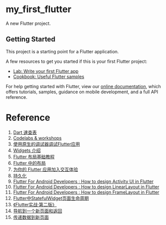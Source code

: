 # my_first_flutter

A new Flutter project.

## Getting Started

This project is a starting point for a Flutter application.

A few resources to get you started if this is your first Flutter project:

- [Lab: Write your first Flutter app](https://flutter.dev/docs/get-started/codelab)
- [Cookbook: Useful Flutter samples](https://flutter.dev/docs/cookbook)

For help getting started with Flutter, view our
[online documentation](https://flutter.dev/docs), which offers tutorials, samples, guidance on
mobile development, and a full API reference.

# Reference

1. [Dart 速查表](https://dart.cn/codelabs/dart-cheatsheet)
2. [Codelabs & workshops](https://flutter.cn/docs/codelabs)
2. [使用原生的调试器调试Flutter应用](https://flutter.cn/docs/testing/oem-debuggers)
3. [Widgets 介绍](https://flutter.cn/docs/development/ui/widgets-intro) 
4. [Flutter 布局基础教程](https://flutter.cn/docs/codelabs/layout-basics)
5. [Flutter 中的布局](https://flutter.cn/docs/development/ui/widgets/layout)
6. [为你的 Flutter 应用加入交互体验](https://flutter.cn/docs/development/ui/interactive)
7. [持久化](https://flutter.cn/docs/cookbook/persistence)
8. [Flutter For Android Developers : How to design Activity UI in Flutter](https://burhanrashid52.medium.com/flutter-for-android-developers-how-to-design-activity-ui-in-flutter-4bf7b0de1e48)
9. [Flutter For Android Developers : How to design LinearLayout in Flutter](https://burhanrashid52.com/2018/06/26/flutter-for-android-developers-how-to-design-linearlayout-in-flutter/)
10. [Flutter For Android Developers : How to design FrameLayout in Flutter](https://medium.com/flutter-community/flutter-for-android-developers-how-to-design-framelayout-in-flutter-93a19fc7e7a6)
11. [Flutter中StatefulWidget页面生命周期](https://juejin.cn/post/6844903813757796366)
12. [《Flutter实战·第二版》](https://book.flutterchina.club/preface.html)
13. [导航到一个新页面和返回](https://flutter.cn/docs/cookbook/navigation/navigation-basics)
14. [传递数据到新页面](https://flutter.cn/docs/cookbook/navigation/passing-data)